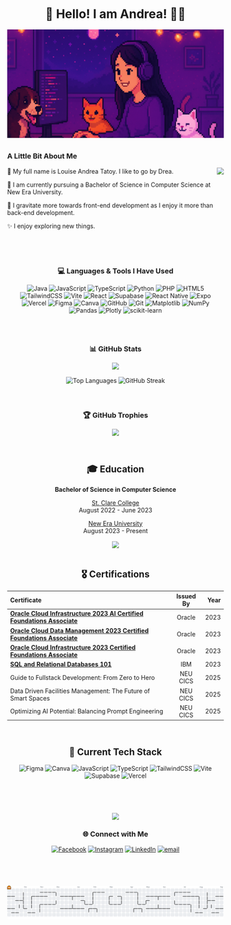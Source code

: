 <h1 align="center"> 💫 Hello! I am Andrea! 👋🏻</h1>

![pixel art](pixel_drea_cropped.png)

##

<h3 align="left"> A Little Bit About Me </h3>

<img align="right" height="200" src="https://media0.giphy.com/media/v1.Y2lkPTc5MGI3NjExbWlzNnR4eHNkYmxqNzYyeWF5MXRvN2E0enlhM2tlOXVwdXlqengzYiZlcD12MV9pbnRlcm5hbF9naWZfYnlfaWQmY3Q9cw/2NYPupxBORY8upRLh9/giphy.gif" />

🌟 My full name is Louise Andrea Tatoy. I like to go by Drea.

🌠 I am currently pursuing a Bachelor of Science in Computer Science at New Era University.

🔭 I gravitate more towards front-end development as I enjoy it more than back-end development.

✨ I enjoy exploring new things.
<br clear="right" />

##

<div align="center">
<h3 > 💻 Languages & Tools I Have Used </h3>

![Java](https://img.shields.io/badge/java-%23ED8B00.svg?style=flat&logo=openjdk&logoColor=white) 
![JavaScript](https://img.shields.io/badge/javascript-%23323330.svg?style=flat&logo=javascript&logoColor=%23F7DF1E) 
![TypeScript](https://img.shields.io/badge/typescript-%23007ACC.svg?style=flat&logo=typescript&logoColor=white) 
![Python](https://img.shields.io/badge/python-3670A0?style=flat&logo=python&logoColor=ffdd54) 
![PHP](https://img.shields.io/badge/php-%23777BB4.svg?style=flat&logo=php&logoColor=white) 
![HTML5](https://img.shields.io/badge/html5-%23E34F26.svg?style=flat&logo=html5&logoColor=white) 
![TailwindCSS](https://img.shields.io/badge/tailwindcss-%2338B2AC.svg?style=flat&logo=tailwind-css&logoColor=white) 
![Vite](https://img.shields.io/badge/vite-%23646CFF.svg?style=flat&logo=vite&logoColor=white) 
![React](https://img.shields.io/badge/react-%2320232a.svg?style=flat&logo=react&logoColor=%2361DAFB) ![Supabase](https://img.shields.io/badge/Supabase-3ECF8E?style=flat&logo=supabase&logoColor=white) 
![React Native](https://img.shields.io/badge/react_native-%2320232a.svg?style=flat&logo=react&logoColor=%2361DAFB) 
![Expo](https://img.shields.io/badge/expo-1C1E24?style=flat&logo=expo&logoColor=#D04A37) 
![Vercel](https://img.shields.io/badge/vercel-%23000000.svg?style=flat&logo=vercel&logoColor=white) 
![Figma](https://img.shields.io/badge/figma-%23F24E1E.svg?style=flat&logo=figma&logoColor=white) 
![Canva](https://img.shields.io/badge/Canva-%2300C4CC.svg?style=flat&logo=Canva&logoColor=white) 
![GitHub](https://img.shields.io/badge/github-%23121011.svg?style=flat&logo=github&logoColor=white) 
![Git](https://img.shields.io/badge/git-%23F05033.svg?style=flat&logo=git&logoColor=white)
![Matplotlib](https://img.shields.io/badge/Matplotlib-%23ffffff.svg?style=flat&logo=Matplotlib&logoColor=black) 
![NumPy](https://img.shields.io/badge/numpy-%23013243.svg?style=flat&logo=numpy&logoColor=white) 
![Pandas](https://img.shields.io/badge/pandas-%23150458.svg?style=flat&logo=pandas&logoColor=white) 
![Plotly](https://img.shields.io/badge/Plotly-%233F4F75.svg?style=flat&logo=plotly&logoColor=white) 
![scikit-learn](https://img.shields.io/badge/scikit--learn-%23F7931E.svg?style=flat&logo=scikit-learn&logoColor=white) 

</div>

##   

<br>

<div align="center">
<h3>📊 GitHub Stats</h3>

<p align="center">
  <img src="https://github-readme-stats.vercel.app/api?username=AndreaTatoy&theme=dark&hide_border=false&include_all_commits=true&count_private=false">
</p>
<p align="center">
  <img src="https://github-readme-stats.vercel.app/api/top-langs/?username=AndreaTatoy&theme=dark&hide_border=false&include_all_commits=true&count_private=false&layout=compact" height="150" alt="Top Languages">
  <img src="https://nirzak-streak-stats.vercel.app/?user=AndreaTatoy&theme=dark&hide_border=false" height="150" alt="GitHub Streak">
</p>
</div>

<br>

##  


<div align="center">
<h3> 🏆 GitHub Trophies </h3>

![](https://github-profile-trophy.vercel.app/?username=AndreaTatoy&theme=dark&no-frame=false&no-bg=true&margin-w=4)

</div>

<br> 

<div align="center">

## 🎓 Education

**Bachelor of Science in Computer Science**  
  
[St. Clare College](https://stclareonline.com)  
August 2022 - June 2023 <br>  

[New Era University](https://www.neu.edu.ph/)  
August 2023 - Present <br>

<img align="center" height="80" src="https://media0.giphy.com/media/v1.Y2lkPTc5MGI3NjExcXhkdDdocWNmMWJ0NGNnNWQwMjBjNG9ldXFtejh4eGpldzI4MnZjZCZlcD12MV9pbnRlcm5hbF9naWZfYnlfaWQmY3Q9cw/0FB4a2z6B3ooAUIQXS/giphy.gif" />

<br>

<br>

## 🎖 Certifications

| Certificate | Issued By | Year |
|:-----------|:------------:|------------:|
| [**Oracle Cloud Infrastructure 2023 AI Certified Foundations Associate**](https://catalog-education.oracle.com/pls/certview/sharebadge?id=0EA19F6ABB1775F789FCECF4BA49E5DFD7698F7B4894C8B8F45E8F187641701B)  | Oracle | 2023 |
| [**Oracle Cloud Data Management 2023 Certified Foundations Associate**](https://catalog-education.oracle.com/pls/certview/sharebadge?id=7DC8AFA11435C9283C656FE7C984A19FABA19C8EE30C3E3CEE022BB557FE59E0) | Oracle | 2023 |
| [**Oracle Cloud Infrastructure 2023 Certified Foundations Associate**](https://catalog-education.oracle.com/pls/certview/sharebadge?id=6E2EE4EC6CFFCBA9D4A6E1F24E5A20267AD907098B6AC7C2D62944227C295277) | Oracle | 2023 |
| [**SQL and Relational Databases 101**](https://courses.cognitiveclass.ai/certificates/2e9a5560a47a4afb8c9c6c98f7a7dee3) | IBM | 2023 | 
| Guide to Fullstack Development: From Zero to Hero | NEU CICS | 2025 |
| Data Driven Facilities Management: The Future of Smart Spaces | NEU CICS | 2025 |
| Optimizing AI Potential: Balancing Prompt Engineering | NEU CICS | 2025 |

<br> 

## 🔄 Current Tech Stack

![Figma](https://img.shields.io/badge/figma-%23F24E1E.svg?style=for-the-badge&logo=figma&logoColor=white) 
![Canva](https://img.shields.io/badge/Canva-%2300C4CC.svg?style=for-the-badge&logo=Canva&logoColor=white) 
![JavaScript](https://img.shields.io/badge/javascript-%23323330.svg?style=for-the-badge&logo=javascript&logoColor=%23F7DF1E) 
![TypeScript](https://img.shields.io/badge/typescript-%23007ACC.svg?style=for-the-badge&logo=typescript&logoColor=white)
![TailwindCSS](https://img.shields.io/badge/tailwindcss-%2338B2AC.svg?style=for-the-badge&logo=tailwind-css&logoColor=white) 
![Vite](https://img.shields.io/badge/vite-%23646CFF.svg?style=for-the-badge&logo=vite&logoColor=white)
![Supabase](https://img.shields.io/badge/Supabase-3ECF8E?style=for-the-badge&logo=supabase&logoColor=white) 
![Vercel](https://img.shields.io/badge/vercel-%23000000.svg?style=for-the-badge&logo=vercel&logoColor=white) 

<br>
<p>&nbsp;</p>

<img height="100" align="center" src="https://media0.giphy.com/media/v1.Y2lkPTc5MGI3NjExMGJ0cG9laGp5cW8wbzRubndnc2NiNGtybTR3dG9sb2h2cDMydG51cyZlcD12MV9pbnRlcm5hbF9naWZfYnlfaWQmY3Q9cw/eE9YdAlv4OVcM1TDdh/giphy.gif"  />

<h3>🌐 Connect with Me</h3>

[![Facebook](https://img.shields.io/badge/Facebook-%231877F2.svg?logo=Facebook&logoColor=white)](https://facebook.com/louise.tatoy) 
[![Instagram](https://img.shields.io/badge/Instagram-%23E4405F.svg?logo=Instagram&logoColor=white)](https://instagram.com/drealouise_) 
[![LinkedIn](https://img.shields.io/badge/LinkedIn-%230077B5.svg?logo=linkedin&logoColor=white)](https://linkedin.com/in/louise-andrea-tatoy-447354383) 
[![email](https://img.shields.io/badge/Email-D14836?logo=gmail&logoColor=white)](mailto:tatoylouise0@gmail.com) 

</div>

<br>
<p>&nbsp;</p>

<picture>
  <source media="(prefers-color-scheme: dark)" srcset="https://raw.githubusercontent.com/AndreaTatoy/AndreaTatoy/output/pacman-contribution-graph-dark.svg">
  <source media="(prefers-color-scheme: light)" srcset="https://raw.githubusercontent.com/AndreaTatoy/AndreaTatoy/output/pacman-contribution-graph.svg">
  <img alt="pacman contribution graph" src="https://raw.githubusercontent.com/AndreaTatoy/AndreaTatoy/output/pacman-contribution-graph.svg">
</picture>
